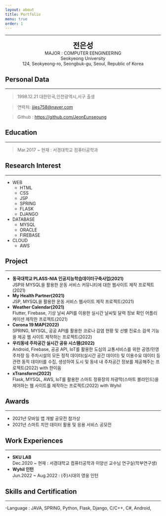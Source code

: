 ```yaml
---
layout: about
title: Portfolio
menu: true
order: 1
---
```


* * *
<center>
<span style=
"font-size:170%;
font-weight:bold">
전은성
</span>
</center>

<center>MAJOR : COMPUTER EENGINEERING</center>

<center>Seokyeong University</center>

<center>124, Seokyeong-ro, Seongbuk-gu, Seoul, Republic of Korea</center>

## Personal Data
---
> 1998.12.21 대한민국,인천광역시,서구 출생

> 연락처: jjjes758@naver.com

> Github : <a href="https://github.com/JeonEunseoung">https://github.com/JeonEunseoung</a>


## Education
---
> Mar.2017 ~ 현재 : 서경대학교 컴퓨터공학과


## Research Interest
---

* WEB
    + HTML
    + CSS
    + JSP
    + SPRING
    + FLASK
    + DJANGO
* DATABASE
    + MYSQL
    + ORACLE
    + FIREBASE
* CLOUD
    + AWS

## Project
---

* **동국대학교 PLASS-NIA 인공지능학습데이터구축사업(2021)**<br>
JSP와 MYSQL을 활용한 운동 서비스 커뮤니티에 대한 웹사이트 제작 프로젝트(2021)<br>
* **My Health Partner(2021)**<br>
JSP, MYSQL을 활용한 운동 서비스 웹사이트 제작 프로젝트(2021)<br>
* **Weather Calendar(2021)**<br>
Flutter, Firebase, 기상 날씨 API를 이용한 실시간 날씨및 달력 정보 확인 어플리케이션 제작한 프로젝트(2021)<br>
* **Corona 19 MAP(2022)**<br>
SPRING, MYSQL, 공공 API를 활용한 코로나 감염 현황 및 선별 진료소 검색 기능을 제공 웹 사이트 제작하는 프로젝트(2022)<br>
* **우리동네 주차공간 실시간 공유 시스템(2022)**<br>
Android, Firebase, 공공 API, IoT를 활용한 도심의 교통서비스를 위한 공영/민영주차장 등 주차시설의 모든 정적 데이터(실시간 공간 데이터) 및 이용수요 데이터 등 관련 동적 데이터를 수집, 생성하여 도시 및 동네 내 주차공간 정보를 제공해주는 프로젝트(2022) with 한이음<br>
* **xTransform(2022)**<br>
Flask, MYSQL, AWS, IoT를 활용한 스마트 정류장의 차광막(스마트 블라인드)을 제어하는 웹 사이트를 제작하는 프로젝트(2022) with Wyhil<br>

## Awards
---
- 2021년 모바일 앱 개발 공모전 참가상
- 2021년 스마트 치안 데이터 활용 및 응용 서비스 공모전
## Work Experiences
---
* **SKU LAB**<br>
Dec.2020 ~ 현재 : 서경대학교 컴퓨터공학과 이양선 교수님 연구실(학부연구생)<br>
* **Wyhil 인턴**<br>
Jun.2022 ~ Aug.2022 : (주)시대의 영웅 인턴<br>

## Skills and Certification
---
-Language : JAVA, SPRING, Python, Flask, Django, C/C++, C#, Android,  




